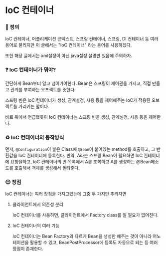 # IoC 컨테이너

### 📌 정의

IoC 컨테이너, 어플리케이션 콘텍스트, 스프링 컨테이너, 스프링, DI 컨테이너 등 여러 용어로 불리지만 이 글에서는 "IoC 컨테이너" 라는 용어를 사용하겠다.

또한 해당 글에서는 xml설정이 아닌 java설정 설명만 있음에 주의하자.

### ❓ IoC 컨테이너가 뭐야?

간단하게 Bean부터 알고 넘어가야한다. Bean은 스프링이 제어권을 가지고, 직접 만들고 관계를 부여하는 오프젝트를 뜻한다.

스프링 빈은 IoC 컨테이너가 생성, 관계설정, 사용 등을 제어해주는 IoC가 적용된 오브젝트를 가리키는 말이다.

바로 위에서 언급했듯이 IoC 컨테이너는 스프링 빈을 생성, 관계설정, 사용 등을 제어한다.

### ♻ IoC 컨테이너의 동작방식

먼저, `@Configuration`이 붙은 Class에 `@Bean`이 붙어있는 method를 호출하고, 그 반환값을 IoC 컨테이너에 등록한다. 만약, A라는 스프링 Bean이 필요하면 IoC 컨테이너에 요청을하고, IoC 컨테이너의 빈 목록에서 A를 조회하고 A를 생성하는 @Bean메소드를 호출해서 객체를 생성해서 돌려준다.

### 😊 장점

IoC 컨테이너는 여러 장점을 가지고있는데 그중 두 가지만 추리자면

1. 클라이언트에서 의존성 분리

   IoC 컨테이너를 사용하면, 클라이언트에서 Factory class를 알 필요가 없어진다. 

2. IoC 컨테이너의 여러 기능

   IoC 컨테이너는 Bean Factory와 다르게 Bean을 생성만 해주는 것이 아니라 어노테이션을 활용할 수 있고, BeanPostProcessor에 등록도 자동으로 되는 등 여러 장점이 존재한다.
